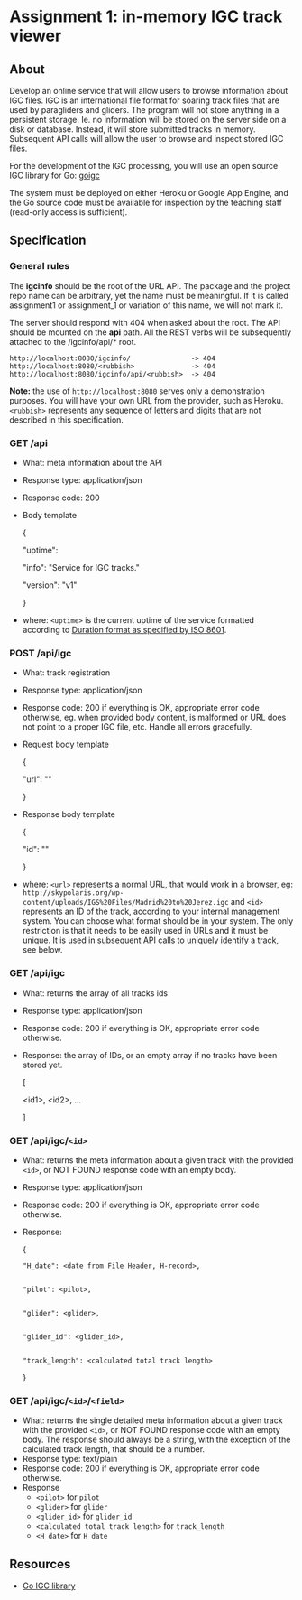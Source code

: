 # [](#assignment-1-in-memory-igc-track-viewer)Assignment 1: in-memory IGC track viewer

## [](#about)About

Develop an online service that will allow users to browse information about IGC files. IGC is an international file format for soaring track files that are used by paragliders and gliders. The program will not store anything in a persistent storage. Ie. no information will be stored on the server side on a disk or database. Instead, it will store submitted tracks in memory. Subsequent API calls will allow the user to browse and inspect stored IGC files.

For the development of the IGC processing, you will use an open source IGC library for Go: [goigc](https://github.com/marni/goigc)

The system must be deployed on either Heroku or Google App Engine, and the Go source code must be available for inspection by the teaching staff (read-only access is sufficient).

## [](#specification)Specification

### [](#general-rules)General rules

The **igcinfo** should be the root of the URL API. The package and the project repo name can be arbitrary, yet the name must be meaningful. If it is called assignment1 or assignment_1 or variation of this name, we will not mark it.

The server should respond with 404 when asked about the root. The API should be mounted on the **api** path. All the REST verbs will be subsequently attached to the /igcinfo/api/* root.

    http://localhost:8080/igcinfo/               -> 404
    http://localhost:8080/<rubbish>              -> 404
    http://localhost:8080/igcinfo/api/<rubbish>  -> 404

**Note:** the use of `http://localhost:8080` serves only a demonstration purposes. You will have your own URL from the provider, such as Heroku. `<rubbish>` represents any sequence of letters and digits that are not described in this specification.

### [](#get-api)GET /api

*   What: meta information about the API
*   Response type: application/json
*   Response code: 200
*   Body template

    {
      
	"uptime": <uptime>
      
	"info": "Service for IGC tracks."
      
	"version": "v1"

    }

*   where: `<uptime>` is the current uptime of the service formatted according to [Duration format as specified by ISO 8601](https://en.wikipedia.org/wiki/ISO_8601#Durations).

### [](#post-apiigc)POST /api/igc

*   What: track registration
*   Response type: application/json
*   Response code: 200 if everything is OK, appropriate error code otherwise, eg. when provided body content, is malformed or URL does not point to a proper IGC file, etc. Handle all errors gracefully.
*   Request body template

    {
      
	"url": "<url>"
    
    }

*   Response body template

    {

	"id": "<id>"

    }

*   where: `<url>` represents a normal URL, that would work in a browser, eg: `http://skypolaris.org/wp-content/uploads/IGS%20Files/Madrid%20to%20Jerez.igc` and `<id>` represents an ID of the track, according to your internal management system. You can choose what format should be in your system. The only restriction is that it needs to be easily used in URLs and it must be unique. It is used in subsequent API calls to uniquely identify a track, see below.

### [](#get-apiigc)GET /api/igc

*   What: returns the array of all tracks ids
*   Response type: application/json
*   Response code: 200 if everything is OK, appropriate error code otherwise.
*   Response: the array of IDs, or an empty array if no tracks have been stored yet.

    [

	\<id1\>, \<id2\>, ...

    ]

### [](#get-apiigcid)GET /api/igc/`<id>`

*   What: returns the meta information about a given track with the provided `<id>`, or NOT FOUND response code with an empty body.
*   Response type: application/json
*   Response code: 200 if everything is OK, appropriate error code otherwise.
*   Response:

    {

    	"H_date": <date from File Header, H-record>,


    	"pilot": <pilot>,


    	"glider": <glider>,


    	"glider_id": <glider_id>,


    	"track_length": <calculated total track length>

    }

### [](#get-apiigcidfield)GET /api/igc/`<id>`/`<field>`

*   What: returns the single detailed meta information about a given track with the provided `<id>`, or NOT FOUND response code with an empty body. The response should always be a string, with the exception of the calculated track length, that should be a number.
*   Response type: text/plain
*   Response code: 200 if everything is OK, appropriate error code otherwise.
*   Response
    *   `<pilot>` for `pilot`
    *   `<glider>` for `glider`
    *   `<glider_id>` for `glider_id`
    *   `<calculated total track length>` for `track_length`
    *   `<H_date>` for `H_date`

## [](#resources)Resources

*   [Go IGC library](https://github.com/marni/goigc)

